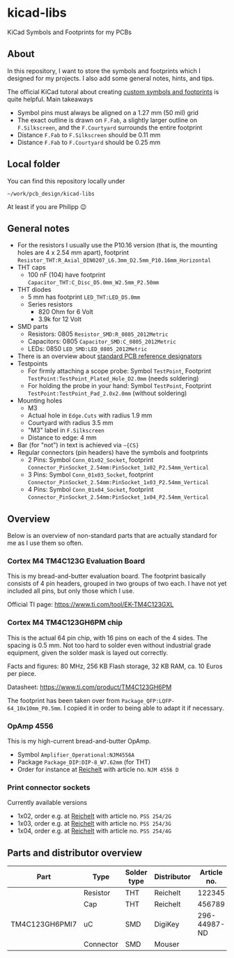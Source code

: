 # kicad-libs
KiCad Symbols and Footprints for my PCBs

## About

In this repository, I want to store the symbols and footprints
which I designed for my projects.
I also add some general notes, hints, and tips.

The official KiCad tutoral about creating [custom symbols and footprints](https://docs.kicad.org/8.0/en/getting_started_in_kicad/getting_started_in_kicad.html#tutorial_part_4_custom_symbols_and_footprints)
is quite helpful.
Main takeaways
  * Symbol pins must always be aligned on a 1.27 mm (50 mil) grid
  * The exact outline is drawn on `F.Fab`, a slightly larger outline
    on `F.Silkscreen`, and the `F.Courtyard` surrounds the entire footprint
  * Distance `F.Fab` to `F.Silkscreen` should be 0.11 mm
  * Distance `F.Fab` to `F.Courtyard` should be 0.25 mm


## Local folder

You can find this repository locally under
```
~/work/pcb_design/kicad-libs
```

At least if you are Philipp 😉

## General notes

* For the resistors I usually use the P10.16 version (that is, the mounting holes are 4 x 2.54 mm apart),
  footprint `Resistor_THT:R_Axial_DIN0207_L6.3mm_D2.5mm_P10.16mm_Horizontal`
* THT caps
  * 100 nF (104) have footprint `Capacitor_THT:C_Disc_D5.0mm_W2.5mm_P2.50mm`
* THT diodes
  * 5 mm has footprint `LED_THT:LED_D5.0mm`
  * Series resistors
    * 820 Ohm for 6 Volt
    * 3.9k for 12 Volt
* SMD parts
  * Resistors: 0805 `Resistor_SMD:R_0805_2012Metric`
  * Capacitors: 0805 `Capacitor_SMD:C_0805_2012Metric`
  * LEDs: 0850 `LED_SMD:LED_0805_2012Metric`
* There is an overview about [standard PCB reference designators](https://www.ultralibrarian.com/2021/07/07/standard-pcb-reference-designators-to-know-ulc)
* Testpoints
  * For firmly attaching a scope probe: Symbol `TestPoint`, Footprint `TestPoint:TestPoint_Plated_Hole_D2.0mm`
    (needs soldering)
  * For holding the probe in your hand: Symbol `TestPoint`, Footprint `TestPoint:TestPoint_Pad_2.0x2.0mm`
    (without soldering)
* Mounting holes
  * M3
  * Actual hole in `Edge.Cuts` with radius 1.9 mm
  * Courtyard with radius 3.5 mm
  * "M3" label in `F.Silkscreen`
  * Distance to edge: 4 mm
* Bar (for "not") in text is achieved via `~{CS}`
* Regular connectors (pin headers) have the symbols and footprints
  * 2 Pins: Symbol `Conn_01x02_Socket`, footprint `Connector_PinSocket_2.54mm:PinSocket_1x02_P2.54mm_Vertical`
  * 3 Pins: Symbol `Conn_01x03_Socket`, footprint `Connector_PinSocket_2.54mm:PinSocket_1x03_P2.54mm_Vertical`
  * 4 Pins: Symbol `Conn_01x04_Socket`, footprint `Connector_PinSocket_2.54mm:PinSocket_1x04_P2.54mm_Vertical`

## Overview

Below is an overview of non-standard parts that are actually
standard for me as I use them so often.

### Cortex M4 TM4C123G Evaluation Board

This is my bread-and-butter evaluation board.
The footprint basically consists of 4 pin headers,
grouped in two groups of two each.
I have not yet included all pins, but only those
which I use.

Official TI page:
https://www.ti.com/tool/EK-TM4C123GXL

### Cortex M4 TM4C123GH6PM chip

This is the actual 64 pin chip, with 16 pins on each of the 4 sides.
The spacing is 0.5 mm.
Not too hard to solder even without industrial grade equipment,
given the solder mask is layed out correctly.

Facts and figures: 80 MHz, 256 KB Flash storage, 32 KB RAM, ca. 10 Euros per piece.

Datasheet:
https://www.ti.com/product/TM4C123GH6PM

The footprint has been taken over from
`Package_QFP:LQFP-64_10x10mm_P0.5mm`.
I copied it in order to being able to adapt it if necessary.

### OpAmp 4556

This is my high-current bread-and-butter OpAmp.

* Symbol `Amplifier_Operational:NJM4556A`
* Package `Package_DIP:DIP-8_W7.62mm` (for THT)
* Order for instance at [Reichelt](https://www.reichelt.de/operationsverstaerker-2-fach-dip-8-njm-4556-d-p13470.html?search=NJM+4556+D) with article no. `NJM 4556 D`

### Print connector sockets

Currently available versions
* 1x02, order e.g. at [Reichelt](https://www.reichelt.de/printstecker-einzelstecker-gerade-2-polig-pss-254-2g-p14907.html?search=PSS+254%2F2G) with article no. `PSS 254/2G`
* 1x03, order e.g. at [Reichelt](https://www.reichelt.de/printstecker-einzelstecker-gerade-3-polig-pss-254-3g-p14462.html?&trstct=pos_0&nbc=1) with article no. `PSS 254/3G`
* 1x04, order e.g. at [Reichelt](https://www.reichelt.de/printstecker-einzelstecker-gerade-4-polig-pss-254-4g-p696.html?search=PSS+254%2F4G) with article no. `PSS 254/4G`

## Parts and distributor overview

| Part           | Type       | Solder type | Distributor | Article no.    | Symbol | Package | Custom part |
|----------------|------------|-------------|-------------|----------------|--------|---------|-------------|
|                | Resistor   | THT         | Reichelt    | 122345         | bla    | blubb   | no          |
|                | Cap        | THT         | Reichelt    | 456789         | bla    | blubb   | no          |
| TM4C123GH6PMI7 | uC         | SMD         | DigiKey     | 296-44987-ND   | bla    | blubb   | yes         |
|                | Connector  | SMD         | Mouser      |                | bla    | blubb   | yes         |
